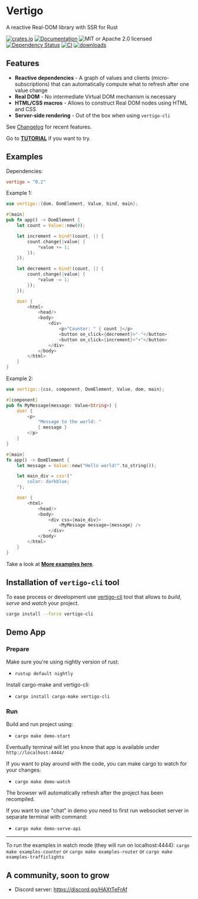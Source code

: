 # Vertigo

A reactive Real-DOM library with SSR for Rust

[![crates.io](https://img.shields.io/crates/v/vertigo)](https://crates.io/crates/vertigo)
[![Documentation](https://docs.rs/vertigo/badge.svg)](https://docs.rs/vertigo)
![MIT or Apache 2.0 licensed](https://img.shields.io/crates/l/vertigo.svg)
[![Dependency Status](https://deps.rs/crate/vertigo/0.2.0/status.svg)](https://deps.rs/crate/vertigo/0.2.0)
[![CI](https://github.com/vertigo-web/vertigo/actions/workflows/pipeline.yaml/badge.svg)](https://github.com/vertigo-web/vertigo/actions/workflows/pipeline.yaml)
[![downloads](https://img.shields.io/crates/d/vertigo.svg)](https://crates.io/crates/vertigo)


## Features

* **Reactive dependencies** - A graph of values and clients (micro-subscriptions) that can automatically compute what to refresh after one value change
* **Real DOM** - No intermediate Virtual DOM mechanism is necessary
* **HTML/CSS macros** - Allows to construct Real DOM nodes using HTML and CSS
* **Server-side rendering** - Out of the box when using `vertigo-cli`

See [Changelog](https://github.com/vertigo-web/vertigo/blob/master/CHANGES.md) for recent features.

Go to **[TUTORIAL](https://github.com/vertigo-web/vertigo/blob/master/tutorial.md)** if you want to try.

## Examples

Dependencies:

```toml
vertigo = "0.2"
```

Example 1:

```rust
use vertigo::{dom, DomElement, Value, bind, main};

#[main]
pub fn app() -> DomElement {
    let count = Value::new(0);

    let increment = bind!(count, || {
        count.change(|value| {
            *value += 1;
        });
    });

    let decrement = bind!(count, || {
        count.change(|value| {
            *value -= 1;
        });
    });

    dom! {
        <html>
            <head/>
            <body>
                <div>
                    <p>"Counter: " { count }</p>
                    <button on_click={decrement}>"-"</button>
                    <button on_click={increment}>"+"</button>
                </div>
            </body>
        </html>
    }
}
```

Example 2:

```rust
use vertigo::{css, component, DomElement, Value, dom, main};

#[component]
pub fn MyMessage(message: Value<String>) {
    dom! {
        <p>
            "Message to the world: "
            { message }
        </p>
    }
}

#[main]
fn app() -> DomElement {
    let message = Value::new("Hello world!".to_string());

    let main_div = css!("
        color: darkblue;
    ");

    dom! {
        <html>
            <head/>
            <body>
                <div css={main_div}>
                    <MyMessage message={message} />
                </div>
            </body>
        </html>
    }
}
```

Take a look at **[More examples here](https://github.com/vertigo-web/vertigo/tree/master/examples)**.

## Installation of `vertigo-cli` tool

To ease process or development use
[vertigo-cli](https://github.com/vertigo-web/vertigo/blob/master/crates/vertigo-cli) tool
that allows to _build_, _serve_ and _watch_ your project.

```sh
cargo install --force vertigo-cli
```

## Demo App

### Prepare

Make sure you're using nightly version of rust:

* `rustup default nightly`

Install cargo-make and vertigo-cli:

* `cargo install cargo-make vertigo-cli`

### Run

Build and run project using:

* `cargo make demo-start`

Eventually terminal will let you know that app is available under `http://localhost:4444/`

If you want to play around with the code, you can make cargo to watch for your changes:

* `cargo make demo-watch`

The browser will automatically refresh after the project has been recompiled.

If you want to use "chat" in demo you need to first run websocket server in separate terminal with command:

* `cargo make demo-serve-api`

--------------

To run the examples in watch mode (they will run on localhost:4444):
`cargo make examples-counter` or `cargo make examples-router` or `cargo make examples-trafficlights`

## A community, soon to grow

* Discord server: <https://discord.gg/HAXtTeFrAf>
